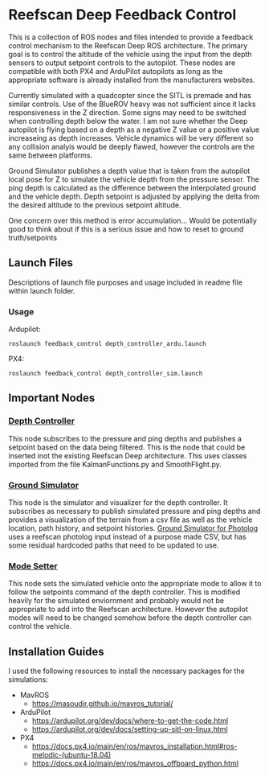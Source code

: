 # Reefscan Deep Feedback Control

This is a collection of ROS nodes and files intended to provide a feedback control mechanism to the Reefscan Deep ROS architecture. The primary goal is to control the altitude of the vehicle using the input from the depth sensors to output setpoint controls to the autopilot. These nodes are compatible with both PX4 and ArduPilot autopilots as long as the appropriate software is already installed from the manufacturers websites.


Currently simulated with a quadcopter since the SITL is premade and has similar controls. Use of the BlueROV heavy was not sufficient since it lacks responsiveness in the Z direction. Some signs may need to be switched when controlling depth below the water. I am not sure whether the Deep autopilot is flying based on a depth as a negative Z value or a positive value increaseing as depth increases. Vehicle dynamics will be very different so any collision analyis would be deeply flawed, however the controls are the same between platforms.

Ground Simulator publishes a depth value that is taken from the autopilot local pose for Z to simulate the vehicle depth from the pressure sensor. The ping depth is calculated as the difference between the interpolated ground and the vehicle depth. Depth setpoint is adjusted by applying the delta from the desired altitude to the previous setpoint altitude.

One concern over this method is error accumulation... Would be potentially good to think about if this is a serious issue and how to reset to ground truth/setpoints

## Launch Files
Descriptions of launch file purposes and usage included in readme file within launch folder.
### Usage
Ardupilot:
```
roslaunch feedback_control depth_controller_ardu.launch
``` 

PX4:
```  
roslaunch feedback_control depth_controller_sim.launch
```


## Important Nodes
### [Depth Controller](scripts/depth_controller_node.py)
This node subscribes to the pressure and ping depths and publishes a setpoint based on the data being filtered. This is the node that could be inserted inot the existing Reefscan Deep architecture. This uses classes imported from the file KalmanFunctions.py and SmoothFlight.py.  

### [Ground Simulator](scripts/ground_simulator_node.py)
This node is the simulator and visualizer for the depth controller. It subscribes as necessary to publish simulated pressure and ping depths and provides a visualization of the terrain from a csv file as well as the vehicle location, path history, and setpoint histories. [Ground Simulator for Photolog](scripts/ground_simulator_node_PhotoLog) uses a reefscan photolog input instead of a purpose made CSV, but has some residual hardcoded paths that need to be updated to use.

### [Mode Setter](scripts/set_offb.py)
This node sets the simulated vehicle onto the appropriate mode to allow it to follow the setpoints command of the depth controller. This is modified heavily for the simulated enviornment and probably would not be appropriate to add into the Reefscan architecture. However the autopilot modes will need to be changed somehow before the depth controller can control the vehicle.

## Installation Guides
I used the following resources to install the necessary packages for the simulations:
- MavROS
    - https://masoudir.github.io/mavros_tutorial/
- ArduPilot
    - https://ardupilot.org/dev/docs/where-to-get-the-code.html 
    - https://ardupilot.org/dev/docs/setting-up-sitl-on-linux.html
- PX4
    - https://docs.px4.io/main/en/ros/mavros_installation.html#ros-melodic-(ubuntu-18.04)
    - https://docs.px4.io/main/en/ros/mavros_offboard_python.html